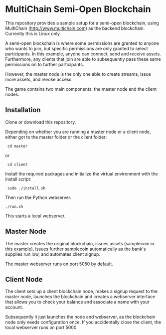 # MultiChain Semi-Open Blockchain
This repository provides a sample setup for a semi-open blockchain, using MultiChain (http://www.multichain.com) as the backend blockchain. Currently this is Linux only.

A semi-open blockchain is where some permissions are granted to anyone who wants to join, but specific permissions are only granted to select participants. In this example, anyone can connect, send and receive assets. Furthermore, any clients that join are able to subsequently pass these same permissions on to further participants.

However, the master node is the only one able to create streams, issue more assets, and revoke access.

The game contains two main components: the master node and the client nodes.

## Installation
Clone or download this repository.

Depending on whether you are running a master node or a client node, either got to the master folder or the client folder:

     cd master

or

     cd client

Install the required packages and initialize the virtual environment with the install script:

     sudo ./install.sh
     
Then run the Python webserver.

    ./run.sh
    
This starts a local webserver.

## Master Node
The master creates the original blockchain, issues assets (samplecoin in this example), issues further samplecoin automatically as the bank's supplies run low, and automates client signup. 

The master webserver runs on port 5050 by default.

## Client Node
The client sets up a client blockchain node, makes a signup request to the master node, launches the blockchain and creates a webserver interface that allows you to check your balance and associate a name with your account.

Subsequently it just launches the node and webserver, as the blockchain node only needs configuration once. If you accidentally close the client, the local webserver runs on port 5000.


